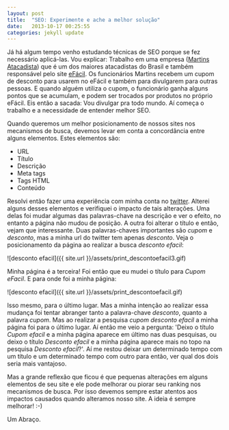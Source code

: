 ```yaml
---
layout: post
title:  "SEO: Experimente e ache a melhor solução"
date:   2013-10-17 00:25:55
categories: jekyll update
---
```


Já há algum tempo venho estudando técnicas de SEO porque se fez necessário aplicá-las. Vou explicar:
Trabalho em uma empresa ([Martins Atacadista](http://martins.com.br)) que é um dos maiores
atacadistas do Brasil e também responsável pelo site [eFácil](http://efacil.com.br).
Os funcionários Martins recebem um cupom de desconto para usarem no eFácil e também para
divulgarem para outras pessoas. E quando alguém utiliza o cupom, o funcionário ganha alguns
pontos que se acumulam, e podem ser trocados por produtos no próprio eFácil. Eis então a
sacada: Vou divulgar pra todo mundo. Aí começa o trabalho e a necessidade de entender
melhor SEO.

Quando queremos um melhor posicionamento de nossos sites nos mecanismos de busca, devemos levar em conta
a concordância entre alguns elementos. Estes elementos são:

*   URL
*   Título
*   Descrição
*   Meta tags
*   Tags HTML
*   Conteúdo

Resolvi então fazer uma experiência com minha conta no [twitter](http://twitter.com/descontoefacil).
Alterei alguns desses elementos e verifiquei
o impacto de tais alterações. Uma delas foi mudar algumas das palavras-chave na descrição e ver o efeito, no
entanto a página não mudou de posição. A outra foi alterar o título e então, vejam que interessante. Duas palavras-chaves
importantes são *cupom* e *desconto*, mas a minha url do twitter tem apenas *desconto*. Veja o posicionamento da página
ao realizar a busca *desconto efacil*:


![desconto efacil]({{ site.url }}/assets/print_descontoefacil3.gif)


Minha página é a terceira! Foi então que eu mudei o título para *Cupom eFacil*. E para onde foi a minha página:


![desconto efacil]({{ site.url }}/assets/print_descontoefacil.gif)


Isso mesmo, para o último lugar. Mas a minha intenção ao realizar essa mudança foi tentar abranger tanto a
palavra-chave *desconto*, quanto a palavra *cupom*. Mas ao realizar a pesquisa *cupom desconto efacil* a minha
página foi para o último lugar. Aí então me veio a pergunta: 'Deixo o título *Cupom efacil* e a minha página aparece
em último nas duas pesquisas, ou deixo o título *Desconto efacil* e a minha página aparece mais no topo na pesquisa
*Desconto efacil*?'. Aí me restou deixar um determinado tempo com um título e um determinado tempo com outro para então,
ver qual dos dois seria mais vantajoso.

Mas a grande reflexão que ficou é que pequenas alterações em alguns elementos de seu site e ele pode melhorar ou
piorar seu ranking nos mecanismos de busca. Por isso devemos sempre estar atentos aos impactos causados quando
alteramos nosso site. A ideia é sempre melhorar! :-)

Um Abraço.
